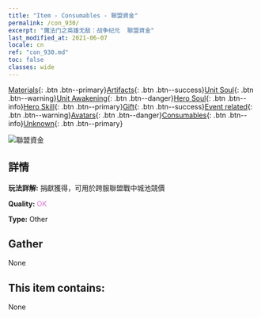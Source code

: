 ```yaml
---
title: "Item - Consumables - 聯盟資金"
permalink: /con_930/
excerpt: "魔法门之英雄无敌：战争纪元  聯盟資金"
last_modified_at: 2021-06-07
locale: cn
ref: "con_930.md"
toc: false
classes: wide
---
```

 [Materials](/ItemsCN/){: .btn .btn--primary}[Artifacts](/ItemsCN/Artifacts/){: .btn .btn--success}[Unit Soul](/ItemsCN/UnitSoul/){: .btn .btn--warning}[Unit Awakening](/ItemsCN/UnitAwakening/){: .btn .btn--danger}[Hero Soul](/ItemsCN/HeroSoul/){: .btn .btn--info}[Hero Skill](/ItemsCN/HeroSkill/){: .btn .btn--primary}[Gift](/ItemsCN/Gift/){: .btn .btn--success}[Event related](/ItemsCN/Events/){: .btn .btn--warning}[Avatars](/ItemsCN/Avatars/){: .btn .btn--danger}[Consumables](/ItemsCN/Consumables/){: .btn .btn--info}[Unknown](/ItemsCN/Unknown/){: .btn .btn--primary}

 ![聯盟資金](/images/t/i_40018.png)

## 詳情
 **玩法詳解:** 捐獻獲得，可用於跨服聯盟戰中城池競價

 **Quality:** <span style="color: #DA70D6">OK</span>

 **Type:** Other

## Gather

  None

## This item contains:

  None

